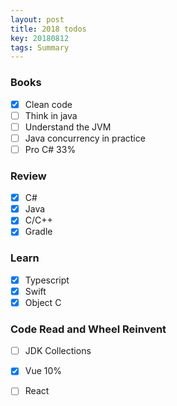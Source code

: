 ```yaml
---
layout: post
title: 2018 todos 
key: 20180812
tags: Summary
---
```


### Books

- [x] Clean code
- [ ] Think in java
- [ ] Understand the JVM
- [ ] Java concurrency in practice
- [ ] Pro C# 33% 

### Review

- [x] C#
- [x] Java
- [x] C/C++
- [x] Gradle

### Learn

- [x] Typescript
- [x] Swift
- [x] Object C

### Code Read and Wheel Reinvent

- [ ] JDK Collections
- [x] Vue 10%
- [ ] React 








